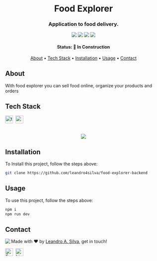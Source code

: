 <h1 align="center">
	Food Explorer
</h1>

<h3 align="center">
	Application to food delivery.
</h3>

<p align="center">
	<img src="https://img.shields.io/badge/PRs-welcome-brightgreen.svg?style=flat-square"/>
	<img src="https://img.shields.io/github/repo-size/leandro4silva/food-explorer-backend?color=green"/>
	<img src="https://img.shields.io/github/last-commit/leandro4silva/food-explorer-backend?color=green"/>
	<img src="https://img.shields.io/github/languages/count/leandro4silva/food-explorer-backend?color=green"/>
</p>

<h4 align="center">
	Status: 🚧 In Construction
</h4>

<p align="center">
	<a href="#about">About</a> •
	<a href="#tech-stack">Tech Stack</a> •
	<a href="#installation">Installation</a> •
	<a href="#usage">Usage</a> • 
	<a href="#contact">Contact</a> 
</p>

## About

With food explorer you can sell food online, organize your products and orders

## Tech Stack
<img src="https://img.shields.io/badge/Nodejs-05122A?style=flat&logo=nodedotjs" alt="typescript Badge" height="25">&nbsp;
<img src="https://img.shields.io/badge/Javascript-05122A?style=flat&logo=typescript" alt="react Badge" height="25">&nbsp;
<br>
<br>

<div align="center"> 
    <img src="https://i.imgur.com/ImcKR5e.png">
</div>

## Installation
To Install this project, follow the steps above:
```bash
git clone https://github.com/leandro4silva/food-explorer-backend
```

## Usage
To use this project, follow the steps above:
```bash
npm i
npm run dev
```

## Contact
<img align="left" src="https://avatars.githubusercontent.com/leandro4silva?size=100">

Made with ❤️ by [Leandro A. Silva](https://github.com/leandro4silva), get in touch!

<a href="mailto:leandro94.a.s@gmail.com" target="_blank"><img src="https://img.shields.io/badge/Email-D14836?style=flat&logo=gmail&logoColor=white" alt="Email Badge" height="25"></a>&nbsp;
<a href="https://www.linkedin.com/in/leandro-alves-da-silva-6a441b197/" target="_blank"><img src="https://img.shields.io/badge/Linkedin-0077B5?style=flat&logo=linkedin&logoColor=white" alt="LinkedIn Badge" height="25"></a>&nbsp;

<br clear="left"/>
